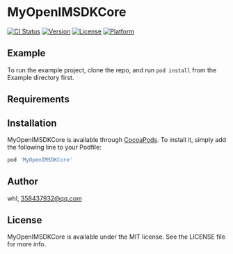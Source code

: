 # MyOpenIMSDKCore

[![CI Status](https://img.shields.io/travis/whl/MyOpenIMSDKCore.svg?style=flat)](https://travis-ci.org/whl/MyOpenIMSDKCore)
[![Version](https://img.shields.io/cocoapods/v/MyOpenIMSDKCore.svg?style=flat)](https://cocoapods.org/pods/MyOpenIMSDKCore)
[![License](https://img.shields.io/cocoapods/l/MyOpenIMSDKCore.svg?style=flat)](https://cocoapods.org/pods/MyOpenIMSDKCore)
[![Platform](https://img.shields.io/cocoapods/p/MyOpenIMSDKCore.svg?style=flat)](https://cocoapods.org/pods/MyOpenIMSDKCore)

## Example

To run the example project, clone the repo, and run `pod install` from the Example directory first.

## Requirements

## Installation

MyOpenIMSDKCore is available through [CocoaPods](https://cocoapods.org). To install
it, simply add the following line to your Podfile:

```ruby
pod 'MyOpenIMSDKCore'
```

## Author

whl, 358437932@qq.com

## License

MyOpenIMSDKCore is available under the MIT license. See the LICENSE file for more info.
